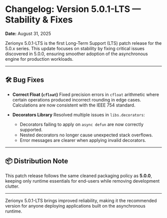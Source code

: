 # Changelog: Version 5.0.1-LTS — Stability & Fixes

**Date:** August 31, 2025

Zerionyx 5.0.1-LTS is the first Long-Term Support (LTS) patch release for the 5.0.x series.
This update focuses on stability by fixing critical issues discovered in 5.0.0, ensuring smoother adoption of the asynchronous engine for production workloads.

---

## 🛠 Bug Fixes

* **Correct Float (`cfloat`)**
  Fixed precision errors in `cfloat` arithmetic where certain operations produced incorrect rounding in edge cases. Calculations are now consistent with the IEEE 754 standard.

* **Decorators Library**
  Resolved multiple issues in `libs.decorators`:

  * Decorators failing to apply on `async defun` are now correctly supported.
  * Nested decorators no longer cause unexpected stack overflows.
  * Error messages are clearer when applying invalid decorators.

---

## 📦 Distribution Note

This patch release follows the same cleaned packaging policy as **5.0.0**, keeping only runtime essentials for end-users while removing development clutter.

---

Zerionyx 5.0.1-LTS brings improved reliability, making it the recommended version for anyone deploying applications built on the asynchronous runtime.
